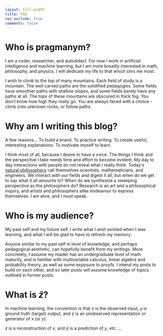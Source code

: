 ```yaml
---
layout: full-width
title: FAQ
nav_exclude: true
comments: false
---
```


# Who is pragmanym?

I am a coder, researcher, and autodidact. For now I work in artificial intelligence and machine learning, but I am more broadly interested in math, philosophy, and physics. I will dedicate my life to that which stirs me most.

I wish to climb to the top of many mountains. Each field of study is a mountain. The well carved paths are the solidified pedagogies. Some fields have smoother paths with shallow slopes, and some fields barely have any paths at all. The tops of these mountains are obscured in thick fog. You don't know how high they really go. You are always faced with a choice - climb onto unknown rocks, or follow paths.


# Why am I writing this blog?

A few reasons... To build a brand. To practice writing. To create useful, interesting explanations. To motivate myself to learn.

I think most of all, because I desire to have a voice. The things I think and the perspective I take needs time and effort to become evident. My day to day interactions with people do not reveal what I really think. Today's [natural philosophers](https://en.wikipedia.org/wiki/Natural_philosophy) call themselves scientists, mathematicians, and engineers. We interact with our fields and digest it all, but when do we get to say what it all amounts to? When do we synthesize a sweeping perspective as the philosophers do? Research is an art and a philosophical inquiry, and artists and philosophers alike endeavour to express themselves. I am alive, and I must speak.

# Who is my audience?

My past self and my future self. I write what I wish existed when I was learning, and what I will be glad to have to refresh my memory.

Anyone similar to my past self in level of knowledge, and perhaps pedagogical aesthetic, can hopefully benefit from my writings. More concretely, I assume my reader has an undergraduate level of math maturity, and is familiar with multivariable calculus, linear algebra and probability theory, as well as some exposure to proofs. I intend my posts to build on each other, and so later posts will assume knowledge of topics outlined in former posts.


# What is $\hat{z}$?

In machine learning, the convention is that $x$ is the observed input, $y$ is ground truth (target) output, and $z$ is an unobserved representation or generator of $x$ (or $y$).

$\hat{x}$ is a reconstruction of $x$, and $\hat{y}$ is a prediction of $y$, etc. ...

